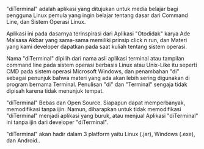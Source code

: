 "diTerminal" adalah aplikasi yang ditujukan untuk media belajar bagi pengguna Linux pemula yang ingin belajar tentang dasar dari Command Line, dan Sistem Operasi Linux.

Aplikasi ini pada dasarnya terinspirasi dari Aplikasi "Otodidak" karya Ade Malsasa Akbar yang sama-sama memiliki prinsip click n run, dan Materi yang kami developer dapatkan pada saat kuliah tentang sistem operasi.

Nama "diTerminal" dipilih dari nama asli aplikasi terminal atau tampilan command line pada sistem operasi berbasis Linux atau Unix-Like itu seperti CMD pada sistem operasi Microsoft Windows, dan penambahan "di" sebagai penunjuk bahwa materi yang ada akan lebih sering digunakan di program bernama Terminal. Penulisan "di" dan "Terminal" sengaja tidak dipisah karena tidak menunjuk tempat.

"diTerminal" Bebas dan Open Source. Siapapun dapat memperbanyak, memodifikasi tanpa ijin. Namun, diharapkan untuk tidak memodifikasi "diTerminal" menjadi aplikasi yang buruk, atau menjual Aplikasi "diTerminal" ini tanpa ijin dari developer "diTerminal".

"diTerminal" akan hadir dalam 3 platform yaitu Linux (.jar), Windows (.exe), dan Android..
